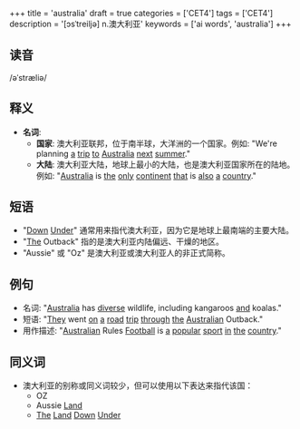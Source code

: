 +++
title = 'australia'
draft = true
categories = ['CET4']
tags = ['CET4']
description = '[ɔsˈtreiljə] n.澳大利亚'
keywords = ['ai words', 'australia']
+++

## 读音
/əˈstræliə/

## 释义
- **名词**:
   - **国家**: 澳大利亚联邦，位于南半球，大洋洲的一个国家。例如: "We're planning [a](/post/a/) [trip](/post/trip/) [to](/post/to/) [Australia](/post/australia/) [next](/post/next/) [summer](/post/summer/)."
   - **大陆**: 澳大利亚大陆，地球上最小的大陆，也是澳大利亚国家所在的陆地。例如: "[Australia](/post/australia/) is [the](/post/the/) [only](/post/only/) [continent](/post/continent/) [that](/post/that/) is [also](/post/also/) [a](/post/a/) [country](/post/country/)."

## 短语
- "[Down](/post/down/) [Under](/post/under/)" 通常用来指代澳大利亚，因为它是地球上最南端的主要大陆。
- "[The](/post/the/) Outback" 指的是澳大利亚内陆偏远、干燥的地区。
- "Aussie" 或 "Oz" 是澳大利亚或澳大利亚人的非正式简称。

## 例句
- 名词: "[Australia](/post/australia/) has [diverse](/post/diverse/) wildlife, including kangaroos [and](/post/and/) koalas."
- 短语: "[They](/post/they/) went [on](/post/on/) [a](/post/a/) [road](/post/road/) [trip](/post/trip/) [through](/post/through/) [the](/post/the/) [Australian](/post/australian/) Outback."
- 用作描述: "[Australian](/post/australian/) Rules [Football](/post/football/) is [a](/post/a/) [popular](/post/popular/) [sport](/post/sport/) [in](/post/in/) [the](/post/the/) [country](/post/country/)."

## 同义词
- 澳大利亚的别称或同义词较少，但可以使用以下表达来指代该国：
   - OZ
   - Aussie [Land](/post/land/)
   - [The](/post/the/) [Land](/post/land/) [Down](/post/down/) [Under](/post/under/)
